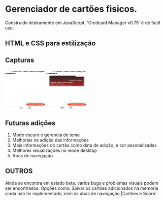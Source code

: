 # Gerenciador de cartões fisicos.
  Construido inteiramente em JavaScript, 'Credcard Manager v0.75' é de facil uso.

## HTML e CSS para estilização
<h2> Capturas </h2>
<div>
  <img style="aspect-ratio: 1; width: 130px;" src="./capturas/captura2.png">
  <img style="aspect-ratio: 1; width: 130px;" src="./capturas/captura.png">
</div>

## Futuras adições
<ol>
  <li> Modo escuro e gerencia de tema</li>
  <li> Melhorias na adição das informações</li>
  <li> Mais informações do cartão como data de adição, e cor pesonalizadas </li>
  <li> Melhores visualizações no mode desktop</li>
  <li> Abas de navegação</li>
</ol>

## OUTROS
Ainda se encontra em estado beta, varios bugs e problemas visuais podem ser encontrados.
Opções como: Salvar os cartões adicionados na memoria ainda não foi implementado, nem as abas de navegação |Cartões e Sobre|